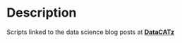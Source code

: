 # Description #

Scripts linked to the data science blog posts at **[DataCATz](http://datacatz.wordpress.com/)**